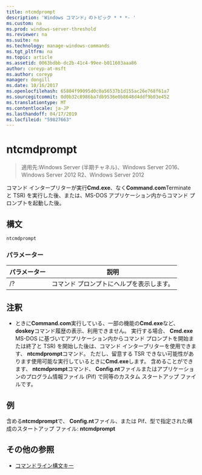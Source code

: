 ```yaml
---
title: ntcmdprompt
description: 'Windows コマンド」のトピック * * *- '
ms.custom: na
ms.prod: windows-server-threshold
ms.reviewer: na
ms.suite: na
ms.technology: manage-windows-commands
ms.tgt_pltfrm: na
ms.topic: article
ms.assetid: 0063bdbb-dc2b-41c4-99ee-b011603aaa86
author: coreyp-at-msft
ms.author: coreyp
manager: dongill
ms.date: 10/16/2017
ms.openlocfilehash: 65804f99095d0c0a56537b1d155ac26e768f61a7
ms.sourcegitcommit: 0d0b32c8986ba7db9536e0b8648d4ddf9b03e452
ms.translationtype: MT
ms.contentlocale: ja-JP
ms.lasthandoff: 04/17/2019
ms.locfileid: "59827663"
---
```

# <a name="ntcmdprompt"></a>ntcmdprompt

>適用先:Windows Server (半期チャネル)、Windows Server 2016、Windows Server 2012 R2、Windows Server 2012

コマンド インタープリターが実行**Cmd.exe**、なく**Command.com**Terminate と TSR) を実行した後、または、MS-DOS アプリケーション内からコマンド プロンプトを起動した後。
## <a name="syntax"></a>構文
```
ntcmdprompt
```
### <a name="parameters"></a>パラメーター
|パラメーター|説明|
|-------|--------|
|/?|コマンド プロンプトにヘルプを表示します。|
## <a name="remarks"></a>注釈
-   ときに**Command.com**実行している、一部の機能の**Cmd.exe**など、 **doskey**コマンド履歴の表示、利用できません。 実行する場合、 **Cmd.exe** MS-DOS に基づいてアプリケーション内からコマンド プロンプトを開始または終了と TSR) を開始した後は、コマンド インタープリターを使用できます、 **ntcmdprompt**コマンド。 ただし、留意する TSR できない可能性があります使用可能な実行しているときに**Cmd.exe**します。 含めることができます、 **ntcmdprompt**コマンド、 **Config.nt**ファイルまたはアプリケーションのプログラム情報ファイル (Pif) で同等のカスタム スタートアップ ファイルです。
## <a name="examples"></a>例
含める**ntcmdprompt**で、 **Config.nt**ファイル、または Pif、型で指定された構成のスタートアップ ファイル: **ntcmdprompt**
## <a name="additional-references"></a>その他の参照
-   [コマンドライン構文キー](command-line-syntax-key.md)

